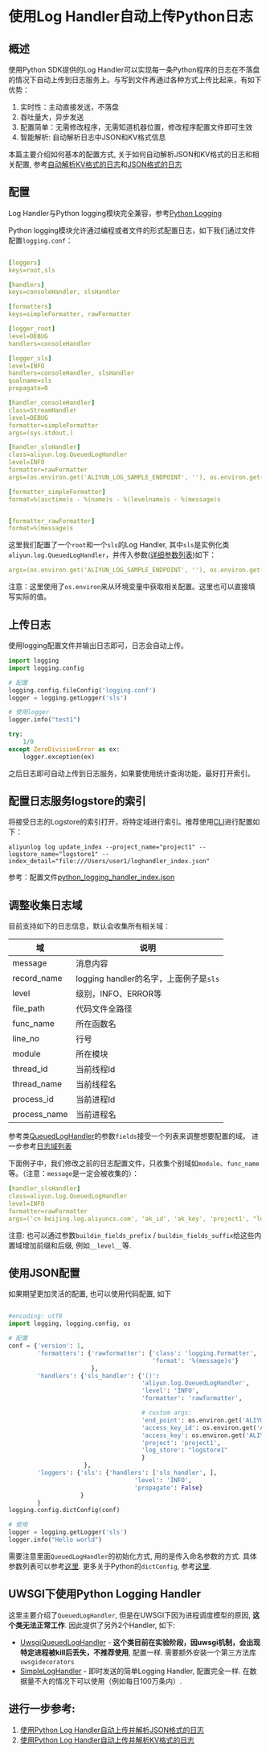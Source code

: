 # 使用Log Handler自动上传Python日志

## 概述

使用Python SDK提供的Log Handler可以实现每一条Python程序的日志在不落盘的情况下自动上传到日志服务上。与写到文件再通过各种方式上传比起来，有如下优势：

1. 实时性：主动直接发送，不落盘
2. 吞吐量大，异步发送
3. 配置简单：无需修改程序，无需知道机器位置，修改程序配置文件即可生效
4. 智能解析: 自动解析日志中JSON和KV格式信息

本篇主要介绍如何基本的配置方式, 关于如何自动解析JSON和KV格式的日志和相关配置, 参考[自动解析KV格式的日志](https://aliyun-log-python-sdk.readthedocs.io/tutorials/tutorial_logging_handler_kv.html)和[JSON格式的日志](https://aliyun-log-python-sdk.readthedocs.io/tutorials/tutorial_logging_handler_json.html)


## 配置
Log Handler与Python logging模块完全兼容，参考[Python Logging](https://docs.python.org/2/library/logging.config.html)

Python logging模块允许通过编程或者文件的形式配置日志，如下我们通过文件配置`logging.conf`：

```yaml

[loggers]
keys=root,sls

[handlers]
keys=consoleHandler, slsHandler

[formatters]
keys=simpleFormatter, rawFormatter

[logger_root]
level=DEBUG
handlers=consoleHandler

[logger_sls]
level=INFO
handlers=consoleHandler, slsHandler
qualname=sls
propagate=0

[handler_consoleHandler]
class=StreamHandler
level=DEBUG
formatter=simpleFormatter
args=(sys.stdout,)

[handler_slsHandler]
class=aliyun.log.QueuedLogHandler
level=INFO
formatter=rawFormatter
args=(os.environ.get('ALIYUN_LOG_SAMPLE_ENDPOINT', ''), os.environ.get('ALIYUN_LOG_SAMPLE_ACCESSID', ''), os.environ.get('ALIYUN_LOG_SAMPLE_ACCESSKEY', ''), os.environ.get('ALIYUN_LOG_SAMPLE_TMP_PROJECT', ''), "logstore")

[formatter_simpleFormatter]
format=%(asctime)s - %(name)s - %(levelname)s - %(message)s


[formatter_rawFormatter]
format=%(message)s

```

这里我们配置了一个`root`和一个`sls`的Log Handler, 其中`sls`是实例化类`aliyun.log.QueuedLogHandler`，并传入参数([详细参数列表](https://aliyun-log-python-sdk.readthedocs.io/api.html#aliyun.log.QueuedLogHandler))如下：
```yaml
args=(os.environ.get('ALIYUN_LOG_SAMPLE_ENDPOINT', ''), os.environ.get('ALIYUN_LOG_SAMPLE_ACCESSID', ''), os.environ.get('ALIYUN_LOG_SAMPLE_ACCESSKEY', ''), os.environ.get('ALIYUN_LOG_SAMPLE_TMP_PROJECT', ''), "logstore")
```

注意：这里使用了`os.environ`来从环境变量中获取相关配置。这里也可以直接填写实际的值。

## 上传日志

使用logging配置文件并输出日志即可，日志会自动上传。

```python
import logging
import logging.config

# 配置
logging.config.fileConfig('logging.conf')
logger = logging.getLogger('sls')

# 使用logger
logger.info("test1")

try:
    1/0
except ZeroDivisionError as ex:
    logger.exception(ex)
```

之后日志即可自动上传到日志服务，如果要使用统计查询功能，最好打开索引。


## 配置日志服务logstore的索引

将接受日志的Logstore的索引打开，将特定域进行索引。推荐使用[CLI](http://aliyun-log-cli.readthedocs.io/)进行配置如下：


```shell
aliyunlog log update_index --project_name="project1" --logstore_name="logstore1" --index_detail="file:///Users/user1/loghandler_index.json"
```

参考：配置文件[python_logging_handler_index.json](https://github.com/aliyun/aliyun-log-cli/tree/master/tests/index/python_logging_handler_index.json)

## 调整收集日志域

目前支持如下的日志信息，默认会收集所有相关域：

| 域 | 说明 |
| -- | -- |
| message | 消息内容 | 
| record_name | logging handler的名字，上面例子是`sls` | 
| level | 级别，INFO、ERROR等 | 
| file_path | 代码文件全路径 |
| func_name | 所在函数名 |
| line_no | 行号 | 
| module | 所在模块 | 
| thread_id | 当前线程Id | 
| thread_name | 当前线程名 | 
| process_id | 当前进程Id | 
| process_name | 当前进程名 | 

参考类[QueuedLogHandler](https://aliyun-log-python-sdk.readthedocs.io/api.html#aliyun.log.QueuedLogHandler)的参数`fields`接受一个列表来调整想要配置的域。
进一步参考[日志域列表](https://aliyun-log-python-sdk.readthedocs.io/api.html#aliyun.log.LogFields)

下面例子中，我们修改之前的日志配置文件，只收集个别域如`module`、`func_name`等。（注意：`message`是一定会被收集的）：

```yaml
[handler_slsHandler]
class=aliyun.log.QueuedLogHandler
level=INFO
formatter=rawFormatter
args=('cn-beijing.log.aliyuncs.com', 'ak_id', 'ak_key', 'project1', "logstore1", 'mytopic', ['level', 'func_name', 'module', 'line_no']  )

```

注意: 也可以通过参数`buildin_fields_prefix` / `buildin_fields_suffix`给这些内置域增加前缀和后缀, 例如`__level__`等.


## 使用JSON配置
如果期望更加灵活的配置, 也可以使用代码配置, 如下

```python

#encoding: utf8
import logging, logging.config, os

# 配置
conf = {'version': 1,
        'formatters': {'rawformatter': {'class': 'logging.Formatter',
                                        'format': '%(message)s'}
                       },
        'handlers': {'sls_handler': {'()':
                                     'aliyun.log.QueuedLogHandler',
                                     'level': 'INFO',
                                     'formatter': 'rawformatter',

                                     # custom args:
                                     'end_point': os.environ.get('ALIYUN_LOG_SAMPLE_ENDPOINT', ''),
                                     'access_key_id': os.environ.get('ALIYUN_LOG_SAMPLE_ACCESSID', ''),
                                     'access_key': os.environ.get('ALIYUN_LOG_SAMPLE_ACCESSKEY', ''),
                                     'project': 'project1',
                                     'log_store': "logstore1"
                                     }
                     },
        'loggers': {'sls': {'handlers': ['sls_handler', ],
                                   'level': 'INFO',
                                   'propagate': False}
                    }
        }
logging.config.dictConfig(conf)

# 使用
logger = logging.getLogger('sls')
logger.info("Hello world")

```

需要注意里面`QueuedLogHandler`的初始化方式, 用的是传入命名参数的方式. 具体参数列表可以参考[这里](https://aliyun-log-python-sdk.readthedocs.io/api.html#aliyun.log.QueuedLogHandler).
更多关于Python的`dictConfig`, 参考[这里](https://docs.python.org/2/library/logging.config.html#logging.config.dictConfig).

## UWSGI下使用Python Logging Handler

这里主要介绍了`QueuedLogHandler`, 但是在UWSGI下因为进程调度模型的原因, **这个类无法正常工作**. 因此提供了另外2个Handler, 如下: 

- [UwsgiQueuedLogHandler](https://aliyun-log-python-sdk.readthedocs.io/api.html#aliyun.log.UwsgiQueuedLogHandler) - **这个类目前在实验阶段，因uwsgi机制，会出现特定进程被kill后丢失，不推荐使用**, 配置一样. 需要额外安装一个第三方法库`uwsgidecorators`
- [SimpleLogHandler](https://aliyun-log-python-sdk.readthedocs.io/api.html#aliyun.log.SimpleLogHandler) - 即时发送的简单Logging Handler, 配置完全一样. 在数据量不大的情况下可以使用（例如每日100万条内）.


## 进行一步参考:
1. [使用Python Log Handler自动上传并解析JSON格式的日志](https://aliyun-log-python-sdk.readthedocs.io/tutorials/tutorial_logging_handler_json.html)
2. [使用Python Log Handler自动上传并解析KV格式的日志](https://aliyun-log-python-sdk.readthedocs.io/tutorials/tutorial_logging_handler_kv.html)
